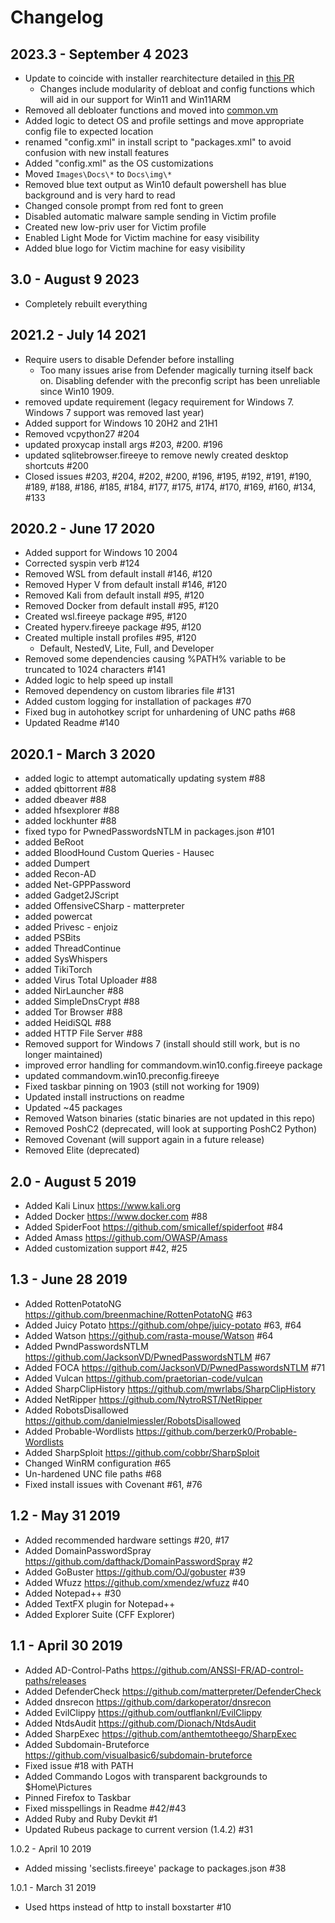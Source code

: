 # Changelog
## 2023.3 - September 4 2023
- Update to coincide with installer rearchitecture detailed in [this PR](https://github.com/mandiant/VM-Packages/pull/656)
  - Changes include modularity of debloat and config functions which will aid in our support for Win11 and Win11ARM
- Removed all debloater functions and moved into [common.vm](https://github.com/mandiant/VM-Packages/tree/main/packages/common.vm)
- Added logic to detect OS and profile settings and move appropriate config file to expected location
- renamed "config.xml" in install script to "packages.xml" to avoid confusion with new install features
- Added "config.xml" as the OS customizations
- Moved `Images\Docs\*` to `Docs\img\*`
- Removed blue text output as Win10 default powershell has blue background and is very hard to read
- Changed console prompt from red font to green
- Disabled automatic malware sample sending in Victim profile
- Created new low-priv user for Victim profile
- Enabled Light Mode for Victim machine for easy visibility
- Added blue logo for Victim machine for easy visibility


## 3.0 - August 9 2023
- Completely rebuilt everything

## 2021.2 - July 14 2021
- Require users to disable Defender before installing
  * Too many issues arise from Defender magically turning itself back on. Disabling defender with the preconfig script has been unreliable since Win10 1909.
- removed update requirement (legacy  requirement for Windows 7. Windows 7 support was  removed last year)
- Added support for Windows 10 20H2 and 21H1
- Removed vcpython27 #204
- updated proxycap install args #203, #200. #196
- updated sqlitebrowser.fireeye to remove newly created desktop shortcuts #200
- Closed issues #203, #204, #202, #200, #196, #195, #192, #191, #190, #189, #188, #186, #185, #184, #177, #175, #174, #170, #169, #160, #134, #133

## 2020.2 - June 17 2020
- Added support for Windows 10 2004
- Corrected syspin verb #124
- Removed WSL from default install #146, #120
- Removed Hyper V from default install #146, #120
- Removed Kali from default install #95, #120
- Removed Docker from default install #95, #120
- Created wsl.fireeye package #95, #120
- Created hyperv.fireeye package #95, #120 
- Created multiple install profiles #95, #120
  - Default, NestedV, Lite, Full, and Developer
- Removed some dependencies causing %PATH% variable to be truncated to 1024 characters #141
- Added logic to help speed up install
- Removed dependency on custom libraries file #131
- Added custom logging for installation of packages #70
- Fixed bug in autohotkey script for unhardening of UNC paths #68
- Updated Readme #140

## 2020.1 - March 3 2020
- added logic to attempt automatically updating system #88
- added qbittorrent #88
- added dbeaver #88
- added hfsexplorer #88
- added lockhunter #88
- fixed typo for PwnedPasswordsNTLM in packages.json #101
- added BeRoot
- added BloodHound Custom Queries - Hausec
- added Dumpert
- added Recon-AD
- added Net-GPPPassword
- added Gadget2JScript
- added OffensiveCSharp - matterpreter
- added powercat
- added Privesc - enjoiz
- added PSBits
- added ThreadContinue
- added SysWhispers
- added TikiTorch
- added Virus Total Uploader #88
- added NirLauncher #88
- added SimpleDnsCrypt #88
- added Tor Browser #88
- added HeidiSQL #88
- added HTTP File Server #88
- Removed support for Windows 7 (install should still work, but is no longer maintained)
- improved error handling for commandovm.win10.config.fireeye package
- updated commandovm.win10.preconfig.fireeye
- Fixed taskbar pinning on 1903 (still not working for 1909)
- Updated install instructions on readme
- Updated ~45 packages
- Removed Watson binaries (static binaries are not updated in this repo)
- Removed PoshC2 (deprecated, will look at supporting PoshC2 Python)
- Removed Covenant (will support again in a future release)
- Removed Elite (deprecated)

## 2.0 - August 5 2019
- Added Kali Linux https://www.kali.org
- Added Docker https://www.docker.com #88
- Added SpiderFoot https://github.com/smicallef/spiderfoot #84
- Added Amass https://github.com/OWASP/Amass
- Added customization support #42, #25 

## 1.3 - June 28 2019
- Added RottenPotatoNG https://github.com/breenmachine/RottenPotatoNG #63
- Added Juicy Potato https://github.com/ohpe/juicy-potato #63, #64
- Added Watson https://github.com/rasta-mouse/Watson #64
- Added PwndPasswordsNTLM https://github.com/JacksonVD/PwnedPasswordsNTLM #67
- Added FOCA https://github.com/JacksonVD/PwnedPasswordsNTLM #71 
- Added Vulcan https://github.com/praetorian-code/vulcan
- Added SharpClipHistory https://github.com/mwrlabs/SharpClipHistory
- Added NetRipper https://github.com/NytroRST/NetRipper
- Added RobotsDisallowed https://github.com/danielmiessler/RobotsDisallowed
- Added Probable-Wordlists https://github.com/berzerk0/Probable-Wordlists
- Added SharpSploit https://github.com/cobbr/SharpSploit
- Changed WinRM configuration #65
- Un-hardened UNC file paths #68
- Fixed install issues with Covenant #61, #76

## 1.2 - May 31 2019
- Added recommended hardware settings #20, #17
- Added DomainPasswordSpray https://github.com/dafthack/DomainPasswordSpray #2
- Added GoBuster https://github.com/OJ/gobuster #39
- Added Wfuzz https://github.com/xmendez/wfuzz #40
- Added Notepad++ #30
- Added TextFX plugin for Notepad++
- Added Explorer Suite (CFF Explorer)

## 1.1 - April 30 2019
- Added AD-Control-Paths https://github.com/ANSSI-FR/AD-control-paths/releases
- Added DefenderCheck https://github.com/matterpreter/DefenderCheck
- Added dnsrecon https://github.com/darkoperator/dnsrecon
- Added EvilClippy https://github.com/outflanknl/EvilClippy
- Added NtdsAudit https://github.com/Dionach/NtdsAudit
- Added SharpExec https://github.com/anthemtotheego/SharpExec
- Added Subdomain-Bruteforce https://github.com/visualbasic6/subdomain-bruteforce
- Fixed issue #18 with PATH 
- Added Commando Logos with transparent backgrounds to $Home\Pictures
- Pinned Firefox to Taskbar
- Fixed misspellings in Readme #42/#43
- Added Ruby and Ruby Devkit #1
- Updated Rubeus package to current version (1.4.2) #31

1.0.2 - April 10 2019
- Added missing 'seclists.fireeye' package to packages.json #38

1.0.1 - March 31 2019
- Used https instead of http to install boxstarter #10